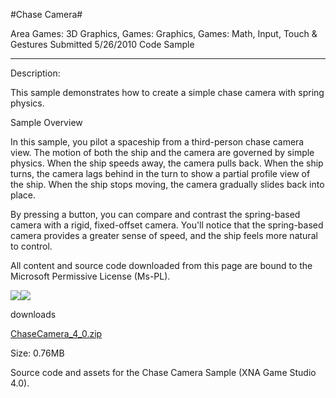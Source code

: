 #Chase Camera#

Area
Games: 3D Graphics, Games: Graphics, Games: Math, Input, Touch & Gestures
Submitted
5/26/2010
Code Sample

---

Description:

This sample demonstrates how to create a simple chase camera with spring physics.

Sample Overview

In this sample, you pilot a spaceship from a third-person chase camera view. The motion of both the ship and the camera are governed by simple physics. When the ship speeds away, the camera pulls back. When the ship turns, the camera lags behind in the turn to show a partial profile view of the ship. When the ship stops moving, the camera gradually slides back into place.

By pressing a button, you can compare and contrast the spring-based camera with a rigid, fixed-offset camera. You'll notice that the spring-based camera provides a greater sense of speed, and the ship feels more natural to control.


All content and source code downloaded from this page are bound to the Microsoft Permissive License (Ms-PL).

![](https://github.com/DDReaper/XNAGameStudio/blob/master/Images/ChaseCamera_01_small.jpg)![](https://github.com/DDReaper/XNAGameStudio/blob/master/Images/ChaseCamera_02_small.jpg)	

downloads

[ChaseCamera_4_0.zip](https://github.com/DDReaper/XNAGameStudio/blob/master/Samples/ChaseCamera_4_0.zip?raw=true)

Size: 0.76MB

Source code and assets for the Chase Camera Sample (XNA Game Studio 4.0). 